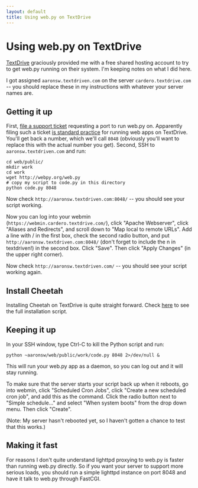 ```yaml
---
layout: default
title: Using web.py on TextDrive
---
```


# Using web.py on TextDrive

[TextDrive](http://textdrive.com/) graciously provided me with a free shared hosting account to try to get web.py running on their system. I'm keeping notes on what I did here.

I got assigned `aaronsw.textdriven.com` on the server `cardero.textdrive.com` -- you should replace these in my instructions with whatever your server names are.

## Getting it up

First, [file a support ticket](http://help.textdrive.com/index.php?pg=request) requesting a port to run web.py on. Apparently filing such a ticket [is standard practice](http://help.textdrive.com/index.php?pg=kb.page&id=106) for running web apps on TextDrive. You'll get back a number, which we'll call `8048` (obviously you'll want to replace this with the actual number you get).
Second, SSH to `aaronsw.textdriven.com` and run:

    cd web/public/
    mkdir work
    cd work
    wget http://webpy.org/web.py
    # copy my script to code.py in this directory
    python code.py 8048

Now check `http://aaronsw.textdriven.com:8048/` -- you should see your script working.

Now you can log into your webmin (`https://webmin.cardero.textdrive.com/`), click "Apache Webserver", click "Aliases and Redirects", and scroll down to "Map local to remote URLs". Add a line with / in the first box, check the second radio button, and put `http://aaronsw.textdriven.com:8048/` (don't forget to include the n in textdriven!) in the second box. Click "Save". Then click "Apply Changes" (in the upper right corner).

Now check `http://aaronsw.textdriven.com/` -- you should see your script working again.

## Install Cheetah

Installing Cheetah on TextDrive is quite straight forward. Check [here](http://thetruedelight.blogspot.com/2006/12/how-to-install-cheetah-on-textdrive_19.html) to see the full installation script. 

## Keeping it up

In your SSH window, type Ctrl-C to kill the Python script and run:

    python ~aaronsw/web/public/work/code.py 8048 2>/dev/null &
This will run your web.py app as a daemon, so you can log out and it will stay running.

To make sure that the server starts your script back up when it reboots, go into webmin, click "Scheduled Cron Jobs", click "Create a new scheduled cron job", and add this as the command. Click the radio button next to "Simple schedule..." and select "When system boots" from the drop down menu. Then click "Create".

(Note: My server hasn't rebooted yet, so I haven't gotten a chance to test that this works.)

## Making it fast

For reasons I don't quite understand lighttpd proxying to web.py is faster than running web.py directly. So if you want your server to support more serious loads, you should run a simple lighttpd instance on port 8048 and have it talk to web.py through FastCGI.